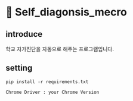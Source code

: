 # 👥 Self_diagonsis_mecro

## introduce
학교 자가진단을 자동으로 해주는 프로그램입니다.

## setting
    pip install -r requirements.txt
    
    Chrome Driver : your Chrome Version
